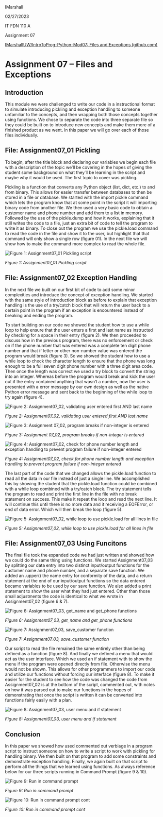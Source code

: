 IMarshall

02/27/2023

IT FDN 110 A

Assignment 07

[IMarshallUW/IntroToProg-Python-Mod07: Files and Exceptions (github.com)](https://github.com/IMarshallUW/IntroToProg-Python-Mod07)

# Assignment 07 – Files and Exceptions

## Introduction

This module we were challenged to write our code in a instructional format to simulate introducing pickling and exception handling to someone unfamiliar to the concepts, and then wrapping both those concepts together using functions. We chose to separate the code into three separate file so they could be built on to introduce new concepts and make them more of a finished product as we went. In this paper we will go over each of those files individually.

## File: Assignment07_01 Pickling

To begin, after the title block and declaring our variables we begin each file with a description of the topic we’ll be covering in the hopes of giving the student some background on what they’ll be learning in the script and maybe why it would be used. The first topic to cover was pickling. 

Pickling is a function that converts any Python object (list, dict, etc.) to and from binary. This allows for easier transfer between databases to then be stored in a file or database. We started with the import pickle command which lets the program know that at some point in the script it will importing binary code from another file. We then used a very basic code to obtain a customer name and phone number and add them to a list in memory. Followed by the use of the pickle.dump and how it works, explaining that it still writes the code to a file, just an extra bit of code to tell the program to write it as binary. To close out the program we use the pickle.load command to read the code in the file and show it to the user, but highlight that that command will only show a single row (figure 01). In the next file we will show how to make the command more complex to read the whole file.

![*Figure 1: Assignment07_01 Pickling script*](./assets/Figure1.png)

*Figure 1: Assignment07_01 Pickling script*

## File: Assignment07_02 Exception Handling

In the next file we built on our first bit of code to add some minor complexities and introduce the concept of exception handling. We started with the same style of introduction block as before to explain that exception handling is the use of a try/catch block that will return the user back to a certain point in the program if an exception is encountered instead of breaking and ending the program.

To start building on our code we showed the student how to use a while loop to help ensure that the user enters a first and last name as instructed by checking for a space in their entry (figure 2). We then proceeded to discuss how in the previous program, there was no enforcement or check on if the phone number that was entered was a complete ten digit phone number and that if letter or other non-number value was entered the program would break (figure 3). So we showed the student how to use a while loop to check the character length to ensure that the phone was long enough to be a full seven digit phone number with a three digit area code. Then once the length was correct we used a try block to convert the string into an integer. Whereas before the program would break and kick the user out if the entry contained anything that wasn’t a number, now the user is presented with a error message by our own design as well as the native Python error message and sent back to the beginning of the while loop to try again (figure 4).
 
![*Figure 2: Assignment07_02, validating user entered first AND last name*](./assets/Figure2.png)

*Figure 2: Assignment07_02, validating user entered first AND last name*

![*Figure 3: Assignment 07_02, program breaks if non-integer is entered*](./assets/Figure3.png)

*Figure 3: Assignment 07_02, program breaks if non-integer is entered*

![*Figure 4: Assignment07_02, check for phone number length and exception handling to prevent program failure if non-integer entered*](./assets/Figure4.png)

*Figure 4: Assignment07_02, check for phone number length and exception handling to prevent program failure if non-integer entered*

The last part of the code that we changed allows the pickle.load function to read all the data in our file instead of just a single line. We accomplished this by showing the student that the pickle.load function could be combined with a while loop combined with a try/catch block. The try statement tells the program to read and print the first line in the file with no break statement on success. This make it repeat the loop and read the next line. It will continue this until there is no more data and it receiving a EOFError, or end of data error. Which will then break the loop (figure 5).
 
![*Figure 5: Assignment07_02, while loop to use pickle.load for all lines in file*](./assets/Figure5.png)

*Figure 5: Assignment07_02, while loop to use pickle.load for all lines in file*

## File: Assignment07_03 Using Funcitons

The final file took the expanded code we had just written and showed how we could do the same thing using functions. We started Assignment07_03 by splitting our data entry into two distinct input/output functions for the customer name and phone number, and a separate save function. We added an .upper() the name entry for conformity of the data, and a return statement at the end of our input/output functions so the data entered became variables to be used by our save function. We also added a print statement to show the user what they had just entered. Other than those small adjustments the code is identical to what we wrote in Assignment07_02 (figure 6 & 7).
 
![*Figure 6: Assignment07_03, get_name and get_phone functions*](./assets/Figure6.png)

*Figure 6: Assignment07_03, get_name and get_phone functions*
 
![*Figure 7: Assignment07_03, save_customer function*](./assets/Figure7.png)

*Figure 7: Assignment07_03, save_customer function*

Our script to read the file remained the same entirely other than being defined as a function (figure 8). And finally we defined a menu that would act as the user interface. Which we used an if statement with to show the menu if the program were opened directly from file. Otherwise the menu would not be shown. This allows for other programmers to import our code and utilize our functions without forcing our interface (figure 8). To make it easier for the student to see how the code was changed the code from Assignment07_02 is at the bottom of the script, commented out, with notes on how it was parsed out to make our functions in the hopes of demonstrating that once the script is written it can be converted into functions fairly easily with a plan.
 
![*Figure 8: Assignment07_03, user menu and if statement*](./assets/Figure8.png)

*Figure 8: Assignment07_03, user menu and if statement*

## Conclusion

In this paper we showed how used commented out verbiage in a program script to instruct someone on how to write a script to work with pickling for handling binary. We then built on that program to add some constraints and demonstrate exception handling. Finally, we again built on that script to perform all the things that we learned using functions. As always reference below for our three scripts running in Command Prompt (figure 9 & 10).
 
![*Figure 9: Run in command prompt*](./assets/Figure9.png)

*Figure 9: Run in command prompt*
 
![*Figure 10: Run in command prompt cont*](./assets/Figure10.png)

*Figure 10: Run in command prompt cont*

